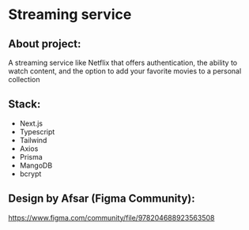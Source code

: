 # Streaming service

## About project:

A streaming service like Netflix that offers authentication, the ability to watch content, and the option to add your favorite movies to a personal collection

## Stack:

- Next.js
- Typescript
- Tailwind
- Axios
- Prisma
- MangoDB
- bcrypt

## Design by Afsar (Figma Community):

https://www.figma.com/community/file/978204688923563508
